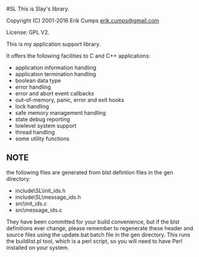 #SL
This is Slay's library.

Copyright (C) 2001-2016 Erik Cumps <erik.cumps@gmail.com>

License: GPL V2.

This is my application support library.

It offers the following facilities to C and C++ applications:

* application information handling
* application termination handling
* boolean data type
* error handling
* error and abort event callbacks
* out-of-memory, panic, error and exit hooks
* lock handling
* safe memory management handling
* state debug reporting
* lowlevel system support
* thread handling
* some utility functions

NOTE
----

the following files are generated from blst defintion files in the gen directory:

* include\SL\init_ids.h
* include\SL\message_ids.h
* src\init_ids.c
* src\message_ids.c

They have been committed for your build convenience, but if the blst definitions
ever change, please remember to regenerate these header and source files using the
update.bat batch file in the gen directory. This runs the buildlist.pl tool, which
is a perl script, so you will need to have Perl installed on your system.

